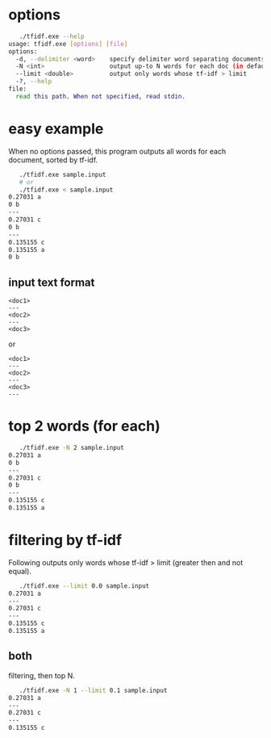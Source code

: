 # options

```bash
   ./tfidf.exe --help
usage: tfidf.exe [options] [file]
options:
  -d, --delimiter <word>    specify delimiter word separating documents (default='---')
  -N <int>                  output up-to N words for each doc (in default, outpu all words)
  --limit <double>          output only words whose tf-idf > limit
  -?, --help
file:
  read this path. When not specified, read stdin.
```

# easy example

When no options passed, this program outputs all words for each document,
sorted by tf-idf.

```bash
   ./tfidf.exe sample.input
   # or
   ./tfidf.exe < sample.input
0.27031 a
0 b
---
0.27031 c
0 b
---
0.135155 c
0.135155 a
0 b
```

## input text format

```
<doc1>
---
<doc2>
---
<doc3>
```

or

```
<doc1>
---
<doc2>
---
<doc3>
---
```


# top 2 words (for each)

```bash
   ./tfidf.exe -N 2 sample.input
0.27031 a
0 b
---
0.27031 c
0 b
---
0.135155 c
0.135155 a
```

# filtering by tf-idf

Following outputs only words whose tf-idf > limit (greater then and not equal).

```bash
   ./tfidf.exe --limit 0.0 sample.input
0.27031 a
---
0.27031 c
---
0.135155 c
0.135155 a
```

## both

filtering, then top N.

```bash
   ./tfidf.exe -N 1 --limit 0.1 sample.input
0.27031 a
---
0.27031 c
---
0.135155 c
```

